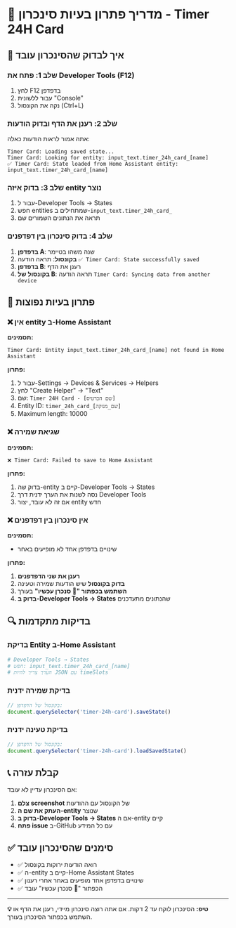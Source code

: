 # 🔄 מדריך פתרון בעיות סינכרון - Timer 24H Card

## 🧪 איך לבדוק שהסינכרון עובד

### שלב 1: פתח את Developer Tools (F12)
1. לחץ F12 בדפדפן
2. עבור ללשונית "Console"
3. נקה את הקונסול (Ctrl+L)

### שלב 2: רענן את הדף ובדוק הודעות
אתה אמור לראות הודעות כאלה:
```
Timer Card: Loading saved state...
Timer Card: Looking for entity: input_text.timer_24h_card_[name]
✅ Timer Card: State loaded from Home Assistant entity: input_text.timer_24h_card_[name]
```

### שלב 3: בדוק איזה entity נוצר
1. עבור ל-Developer Tools → States
2. חפש entities שמתחילים ב-`input_text.timer_24h_card_`
3. תראה את הנתונים השמורים שם

### שלב 4: בדוק סינכרון בין דפדפנים
1. **בדפדפן A**: שנה משהו בטיימר
2. **בקונסול**: תראה הודעה `✅ Timer Card: State successfully saved`
3. **בדפדפן B**: רענן את הדף
4. **בקונסול של B**: תראה הודעה `Timer Card: Syncing data from another device`

## 🔧 פתרון בעיות נפוצות

### ❌ אין entity ב-Home Assistant
**תסמינים:**
```
Timer Card: Entity input_text.timer_24h_card_[name] not found in Home Assistant
```

**פתרון:**
1. עבור ל-Settings → Devices & Services → Helpers
2. לחץ "Create Helper" → "Text"
3. שם: `Timer 24H Card - [שם הכרטיס]`
4. Entity ID: `timer_24h_card_[שם_מנוקה]`
5. Maximum length: 10000

### ❌ שגיאת שמירה
**תסמינים:**
```
❌ Timer Card: Failed to save to Home Assistant
```

**פתרון:**
1. בדוק שה-entity קיים ב-Developer Tools → States
2. נסה לשנות את הערך ידנית דרך Developer Tools
3. אם זה לא עובד, יצור entity חדש

### ❌ אין סינכרון בין דפדפנים
**תסמינים:**
- שינויים בדפדפן אחד לא מופיעים באחר

**פתרון:**
1. **רענן את שני הדפדפנים**
2. **בדוק בקונסול** שיש הודעות שמירה וטעינה
3. **השתמש בכפתור "🔄 סנכרן עכשיו"** בעורך
4. **בדוק ב-Developer Tools → States** שהנתונים מתעדכנים

## 🔍 בדיקות מתקדמות

### בדיקת Entity ב-Home Assistant
```yaml
# Developer Tools → States
# חפש: input_text.timer_24h_card_[name]
# הערך צריך להיות JSON עם timeSlots
```

### בדיקת שמירה ידנית
```javascript
// בקונסול של הדפדפן:
document.querySelector('timer-24h-card').saveState()
```

### בדיקת טעינה ידנית
```javascript
// בקונסול של הדפדפן:
document.querySelector('timer-24h-card').loadSavedState()
```

## 📞 קבלת עזרה

אם הסינכרון עדיין לא עובד:

1. **צלם screenshot** של הקונסול עם ההודעות
2. **העתק את שם ה-entity** שנוצר
3. **בדוק ב-Developer Tools → States** אם ה-entity קיים
4. **פתח issue** ב-GitHub עם כל המידע

## ✅ סימנים שהסינכרון עובד

- ✅ רואה הודעות ירוקות בקונסול
- ✅ ה-entity קיים ב-Home Assistant States  
- ✅ שינויים בדפדפן אחד מופיעים באחר אחרי רענון
- ✅ הכפתור "🔄 סנכרן עכשיו" עובד

---

**💡 טיפ:** הסינכרון לוקח עד 2 דקות. אם אתה רוצה סינכרון מיידי, רענן את הדף או השתמש בכפתור הסינכרון בעורך.
